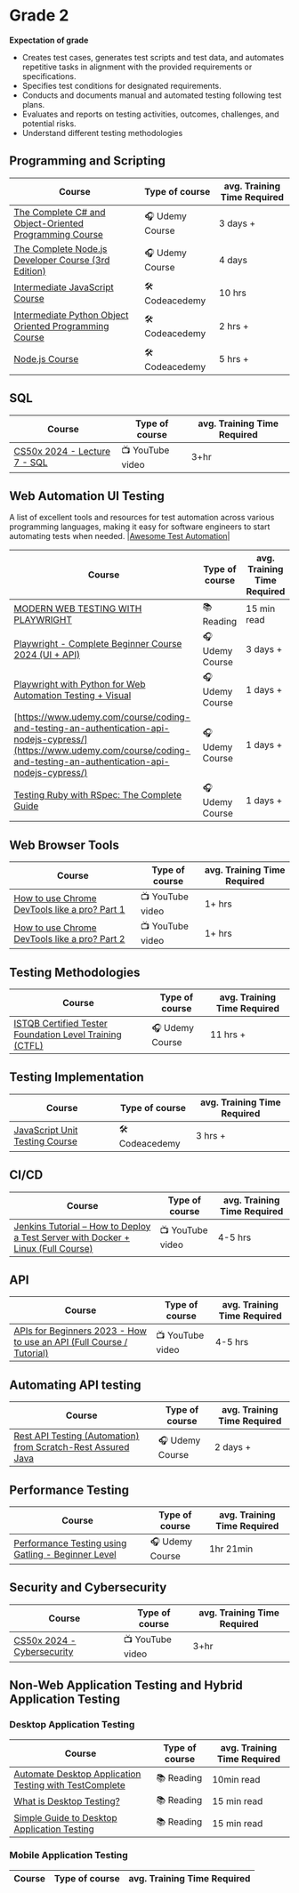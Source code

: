 # Grade 2

**Expectation of grade**

- Creates test cases, generates test scripts and test data, and automates repetitive tasks in alignment with the provided requirements or specifications.
- Specifies test conditions for designated requirements.
- Conducts and documents manual and automated testing following test plans.
- Evaluates and reports on testing activities, outcomes, challenges, and potential risks.
- Understand different testing methodologies 

## Programming and Scripting

| Course | Type of course | avg. Training Time Required |
| ------ | -------------- | --------------------------- | 
|[The Complete C# and Object-Oriented Programming Course](https://www.udemy.com/course/the-complete-c-sharp-developer-course/)| 🎧 Udemy Course | 3 days + | 
|[The Complete Node.js Developer Course (3rd Edition)](https://www.udemy.com/course/the-complete-nodejs-developer-course-2/)| 🎧 Udemy Course | 4 days |
|[Intermediate JavaScript Course](https://www.codecademy.com/learn/learn-intermediate-javascript)| 🛠️ Codeacedemy  | 10 hrs |
|[Intermediate Python Object Oriented Programming Course](https://www.codecademy.com/learn/learn-intermediate-python-3-object-oriented-programming)| 🛠️ Codeacedemy | 2 hrs + |
|[Node.js Course](https://www.codecademy.com/learn/learn-node-js)| 🛠️ Codeacedemy | 5 hrs + |

## SQL
| Course | Type of course | avg. Training Time Required |
| ------ | -------------- | --------------------------- | 
|[CS50x 2024 - Lecture 7 - SQL](https://youtu.be/1RCMYG8RUSE?si=rRSXrV_Zr-heYLYY)| 📺 YouTube video| 3+hr| 

## Web Automation UI Testing

A list of excellent tools and resources for test automation across various programming languages, making it easy for software engineers to start automating tests when needed.
|[Awesome Test Automation](https://github.com/atinfo/awesome-test-automation)|


| Course | Type of course | avg. Training Time Required |
| ------ | -------------- | --------------------------- | 
|[MODERN WEB TESTING WITH PLAYWRIGHT](https://automationpanda.com/2023/07/28/modern-web-testing-with-playwright/)|📚 Reading| 15 min read | 
|[Playwright - Complete Beginner Course 2024 (UI + API)](https://www.udemy.com/course/playwright-complete-beginner-course/)| 🎧 Udemy Course | 3 days + | 
|[Playwright with Python for Web Automation Testing + Visual](https://www.udemy.com/course/playwright-with-python-for-web-automation-testing/)| 🎧 Udemy Course | 1 days + | 
|[https://www.udemy.com/course/coding-and-testing-an-authentication-api-nodejs-cypress/](https://www.udemy.com/course/coding-and-testing-an-authentication-api-nodejs-cypress/)| 🎧 Udemy Course | 1 days + | 
|[Testing Ruby with RSpec: The Complete Guide](https://www.udemy.com/course/testing-ruby-with-rspec/)| 🎧 Udemy Course | 1 days + | 

## Web Browser Tools
| Course | Type of course | avg. Training Time Required |
| ------ | ------ | ---- |
|[How to use Chrome DevTools like a pro? Part 1](https://youtu.be/fgbqkVOH7Q4?si=TxOQKIRfWFZe1d-U)|  📺 YouTube video| 1+ hrs |
|[How to use Chrome DevTools like a pro? Part 2](https://youtu.be/_51ds4cXloI?si=qWgrHxFDjVEs1Fi1)|  📺 YouTube video| 1+ hrs |

## Testing Methodologies  
| Course | Type of course | avg. Training Time Required |
| ------ | -------------- | --------------------------- | 
[ISTQB Certified Tester Foundation Level Training (CTFL)](https://www.udemy.com/course/istqb-certified-tester-foundation-level-training-ctfl/)| 🎧 Udemy Course | 11 hrs +|

## Testing Implementation
| Course | Type of course | avg. Training Time Required |
| ------ | -------------- | --------------------------- | 
|[JavaScript Unit Testing Course](https://www.codecademy.com/learn/learn-javascript-unit-testing)| 🛠️ Codeacedemy| 3 hrs + |

## CI/CD
| Course | Type of course | avg. Training Time Required |
| ------ | ------ | ---- |
|[Jenkins Tutorial – How to Deploy a Test Server with Docker + Linux (Full Course)](https://youtu.be/f4idgaq2VqA?si=wiN44UxBTv7KclRp)| 📺 YouTube video| 4-5 hrs |

## API
| Course | Type of course | avg. Training Time Required |
| ------ | ------ | ---- |
|[APIs for Beginners 2023 - How to use an API (Full Course / Tutorial)](https://youtu.be/WXsD0ZgxjRw?si=N5lTURRhsBF4fqQ5)| 📺 YouTube video| 4-5 hrs |

## Automating API testing
| Course | Type of course | avg. Training Time Required |
| ------ | ------ | ---- |
|[Rest API Testing (Automation) from Scratch-Rest Assured Java](https://www.udemy.com/course/rest-api-automation-testing-rest-assured/)| 🎧 Udemy Course | 2 days +|

## Performance Testing
| Course | Type of course | avg. Training Time Required |
| ------ | ------ | ---- |
|[Performance Testing using Gatling - Beginner Level](https://www.udemy.com/course/performance-testing-using-gatling/)|🎧 Udemy Course | 1hr 21min |

## Security and Cybersecurity
| Course | Type of course | avg. Training Time Required |
| ------ | ------ | ---- |
|[CS50x 2024 - Cybersecurity](https://youtu.be/EKof-cJiTG8?si=2OiBW9yBxWQx0BAu)|📺 YouTube video| 3+hr|

## Non-Web Application Testing and Hybrid Application Testing

### Desktop Application Testing
| Course | Type of course | avg. Training Time Required |
| ------ | ------ | ---- |
|[Automate Desktop Application Testing with TestComplete](https://smartbear.com/product/testcomplete/desktop-testing/)| 📚 Reading | 10min read | 
|[What is Desktop Testing?](https://www.leapwork.com/blog/what-is-desktop-testing)| 📚 Reading | 15 min read | 
|[Simple Guide to Desktop Application Testing](https://www.testdevlab.com/blog/simple-guide-to-desktop-application-testing)| 📚 Reading | 15 min read | 

### Mobile Application Testing
| Course | Type of course | avg. Training Time Required |
| ------ | ------ | ---- |